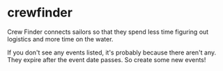 # crewfinder
Crew Finder connects sailors so that they spend less time figuring out logistics and more time on the water.

If you don't see any events listed, it's probably because there aren't any. They expire after the event date passes.
So create some new events!
